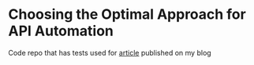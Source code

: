 # Choosing the Optimal Approach for API Automation

Code repo that has tests used for [article](https://rakeshvardan.com/choosing-the-optimal-approach-for-api-automation#heading-6-rest-assured) published on my blog
